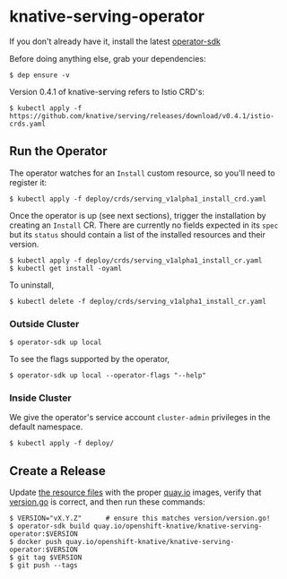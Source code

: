# knative-serving-operator

If you don't already have it, install the latest
[operator-sdk](https://github.com/operator-framework/operator-sdk/)

Before doing anything else, grab your dependencies:

    $ dep ensure -v

Version 0.4.1 of knative-serving refers to Istio CRD's:

    $ kubectl apply -f https://github.com/knative/serving/releases/download/v0.4.1/istio-crds.yaml

## Run the Operator

The operator watches for an `Install` custom resource, so you'll need
to register it:

    $ kubectl apply -f deploy/crds/serving_v1alpha1_install_crd.yaml

Once the operator is up (see next sections), trigger the installation
by creating an `Install` CR. There are currently no fields expected in
its `spec` but its `status` should contain a list of the installed
resources and their version.

    $ kubectl apply -f deploy/crds/serving_v1alpha1_install_cr.yaml
    $ kubectl get install -oyaml

To uninstall,

    $ kubectl delete -f deploy/crds/serving_v1alpha1_install_cr.yaml
    
### Outside Cluster

    $ operator-sdk up local

To see the flags supported by the operator,

    $ operator-sdk up local --operator-flags "--help"

### Inside Cluster

We give the operator's service account `cluster-admin` privileges in
the default namespace.

    $ kubectl apply -f deploy/

## Create a Release

Update [the resource files](deploy/resources/) with the proper
[quay.io](https://quay.io/organization/openshift-knative) images,
verify that [version.go](version/version.go) is correct, and then run
these commands:

    $ VERSION="vX.Y.Z"      # ensure this matches version/version.go!
    $ operator-sdk build quay.io/openshift-knative/knative-serving-operator:$VERSION
    $ docker push quay.io/openshift-knative/knative-serving-operator:$VERSION
    $ git tag $VERSION
    $ git push --tags
